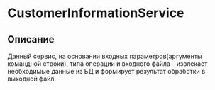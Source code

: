 CustomerInformationService
==========================
Описание
--------
Данный сервис, на основании входных параметров(аргументы командной строки), типа операции и входного файла - извлекает необходимые данные из БД и формирует результат обработки в выходной файл.

